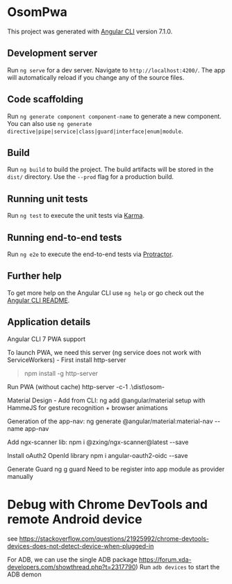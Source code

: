 # OsomPwa

This project was generated with [Angular CLI](https://github.com/angular/angular-cli) version 7.1.0.

## Development server

Run `ng serve` for a dev server. Navigate to `http://localhost:4200/`. The app will automatically reload if you change any of the source files.

## Code scaffolding

Run `ng generate component component-name` to generate a new component. You can also use `ng generate directive|pipe|service|class|guard|interface|enum|module`.

## Build

Run `ng build` to build the project. The build artifacts will be stored in the `dist/` directory. Use the `--prod` flag for a production build.

## Running unit tests

Run `ng test` to execute the unit tests via [Karma](https://karma-runner.github.io).

## Running end-to-end tests

Run `ng e2e` to execute the end-to-end tests via [Protractor](http://www.protractortest.org/).

## Further help

To get more help on the Angular CLI use `ng help` or go check out the [Angular CLI README](https://github.com/angular/angular-cli/blob/master/README.md).


## Application details
Angular CLI 7
PWA support

To launch PWA, we need this server (ng service does not work with ServiceWorkers) - First install http-server
> npm install -g http-server

Run PWA (without cache)
http-server -c-1 .\dist\osom-

Material Design - Add from CLI:
ng add @angular/material
setup with HammeJS for gesture recognition + browser animations

Generation of the app-nav:
ng generate @angular/material:material-nav --name app-nav

Add ngx-scanner lib: npm i @zxing/ngx-scanner@latest --save

Install oAuth2 OpenId library
npm i angular-oauth2-oidc --save

Generate Guard
ng g guard
Need to be register into app module as provider manually

# Debug with Chrome DevTools and remote Android device
see https://stackoverflow.com/questions/21925992/chrome-devtools-devices-does-not-detect-device-when-plugged-in

For ADB, we can use the single ADB package https://forum.xda-developers.com/showthread.php?t=2317790)
Run `adb devices` to start the ADB demon
